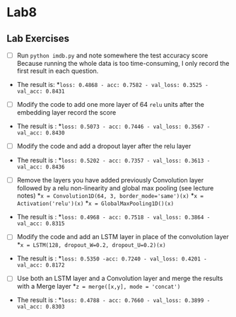 # Lab8


## Lab Exercises 

- [ ] Run ``python imdb.py`` and note somewhere the test accuracy score
      Because running the whole data is too time-consuming, I only record the first result in each question.
- The result is:
	  *`loss: 0.4868 - acc: 0.7582 - val_loss: 0.3525 - val_acc: 0.8431`
- [ ] Modify the code to add one more layer of 64 ``relu`` units after the embedding layer record the score
- The result is :
	  *`loss: 0.5073 - acc: 0.7446 - val_loss: 0.3567 - val_acc: 0.8430`
- [ ] Modify the code and add a dropout layer after the relu layer
- The result is :
          *`loss: 0.5202 - acc: 0.7357 - val_loss: 0.3613 - val_acc: 0.8436`	
- [ ] Remove the layers you have added previously Convolution layer followed by a relu non-linearity and global max pooling (see lecture notes)
	  *`x = Convolution1D(64, 3, border_mode='same')(x)`
	  *`x = Activation('relu')(x)`
     	  *`x = GlobalMaxPooling1D()(x)`
- The result is :
	  *`loss: 0.4968 - acc: 0.7518 - val_loss: 0.3864 - val_acc: 0.8315`	  
- [ ] Modify the code and add an LSTM layer in place of the convolution layer
	  *`x = LSTM(128, dropout_W=0.2, dropout_U=0.2)(x)`
- The result is :
	  *`loss: 0.5350 -acc: 0.7240 - val_loss: 0.4201 - val_acc: 0.8172`
- [ ] Use both an LSTM layer and a Convolution layer and merge the results with a Merge layer
	  *`z = merge([x,y], mode = 'concat')`
- The result is :
	  *`loss: 0.4788 - acc: 0.7660 - val_loss: 0.3899 - val_acc: 0.8303`
